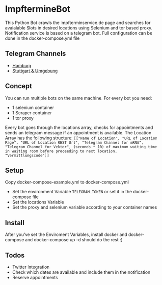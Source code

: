 # ImpftermineBot

This Python Bot crawls the impfterminservice.de page and searches for avaialable Slots in desired locations using Selenium and tor based proxy. Notification service is based on a telegram bot. Full configuration can be done in the docker-compose.yml file

## Telegram Channels
- [Hamburg](https://t.me/corona_impftermine_hh)
- [Stuttgart & Umgebung](https://t.me/corona_impftermine_str)

## Concept
You can run multiple bots on the same machine. For every bot you need:
- 1 selenium container
- 1 Scraper container
- 1 tor proxy

Every bot goes through the locations array, checks for appointments and sends an telegram message if an appointment is available. The Location Array has the following structure:
`` [["Name of Location", "URL of Location Page", "URL of Location REST Url", "Telegram Channel for mRNA", "Telegram Channel for Vektor", (seconds * 10) of maximum waiting time in waiting room before proceeding to next location, "Vermittlungscode"]] ``

## Setup
Copy docker-compose-example.yml to docker-compose.yml
- Set the environment Variable ``TELEGRAM_TOKEN`` or set it in the docker-compose file
- Set the locations Variable
- Set the proxy and selenium variable according to your container names

## Install
After you've set the Enviroment Variables, install docker and docker-compose and docker-compose up -d should do the rest :)


## Todos
- Twitter Integration
- Check which dates are available and include them in the notification
- Reserve appointments